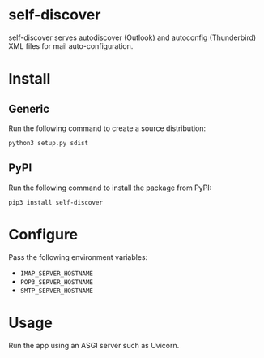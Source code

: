 # self-discover

self-discover serves autodiscover (Outlook) and autoconfig (Thunderbird) XML files for mail auto-configuration.

# Install

## Generic

Run the following command to create a source distribution:

    python3 setup.py sdist

## PyPI

Run the following command to install the package from PyPI:

    pip3 install self-discover

# Configure

Pass the following environment variables:

* `IMAP_SERVER_HOSTNAME`
* `POP3_SERVER_HOSTNAME`
* `SMTP_SERVER_HOSTNAME`

# Usage

Run the app using an ASGI server such as Uvicorn.
